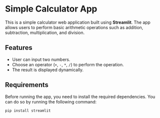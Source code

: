 # Simple Calculator App

This is a simple calculator web application built using **Streamlit**. The app allows users to perform basic arithmetic operations such as addition, subtraction, multiplication, and division.

## Features
- User can input two numbers.
- Choose an operator (`+`, `-`, `*`, `/`) to perform the operation.
- The result is displayed dynamically.

## Requirements
Before running the app, you need to install the required dependencies. You can do so by running the following command:

```bash
pip install streamlit
